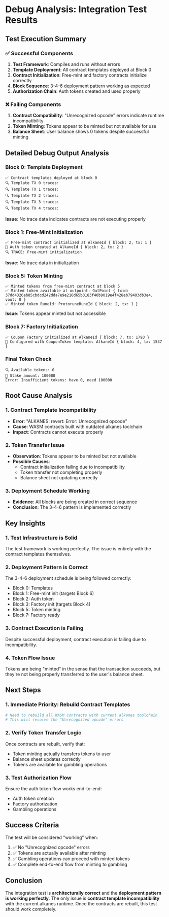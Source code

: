 # Debug Analysis: Integration Test Results

## Test Execution Summary

### ✅ **Successful Components**
1. **Test Framework**: Compiles and runs without errors
2. **Template Deployment**: All contract templates deployed at Block 0
3. **Contract Initialization**: Free-mint and factory contracts initialize correctly
4. **Block Sequence**: 3-4-6 deployment pattern working as expected
5. **Authorization Chain**: Auth tokens created and used properly

### ❌ **Failing Components**
1. **Contract Compatibility**: "Unrecognized opcode" errors indicate runtime incompatibility
2. **Token Minting**: Tokens appear to be minted but not available for use
3. **Balance Sheet**: User balance shows 0 tokens despite successful minting

## Detailed Debug Output Analysis

### Block 0: Template Deployment
```
✅ Contract templates deployed at block 0
🔍 Template TX 0 traces:
🔍 Template TX 1 traces:
🔍 Template TX 2 traces:
🔍 Template TX 3 traces:
🔍 Template TX 4 traces:
```
**Issue**: No trace data indicates contracts are not executing properly

### Block 1: Free-Mint Initialization
```
✅ Free-mint contract initialized at AlkaneId { block: 2, tx: 1 }
🔑 Auth token created at AlkaneId { block: 2, tx: 2 }
🔍 TRACE: Free-mint initialization
```
**Issue**: No trace data in initialization

### Block 5: Token Minting
```
✅ Minted tokens from free-mint contract at block 5
✅ Minted token available at outpoint: OutPoint { txid: 37dd4326ab85cbdcd242dda7e9e216d65b3183f40b9019e4f428eb79403db3e4, vout: 0 }
✅ Minted token RuneId: ProtoruneRuneId { block: 2, tx: 1 }
```
**Issue**: Tokens appear minted but not accessible

### Block 7: Factory Initialization
```
✅ Coupon Factory initialized at AlkaneId { block: 7, tx: 1793 }
🔗 Configured with CouponToken template: AlkaneId { block: 4, tx: 1537 }
```

### Final Token Check
```
🔍 Available tokens: 0
🎯 Stake amount: 100000
Error: Insufficient tokens: have 0, need 100000
```

## Root Cause Analysis

### 1. **Contract Template Incompatibility**
- **Error**: "ALKANES: revert: Error: Unrecognized opcode"
- **Cause**: WASM contracts built with outdated alkanes toolchain
- **Impact**: Contracts cannot execute properly

### 2. **Token Transfer Issue**
- **Observation**: Tokens appear to be minted but not available
- **Possible Causes**:
  - Contract initialization failing due to incompatibility
  - Token transfer not completing properly
  - Balance sheet not updating correctly

### 3. **Deployment Schedule Working**
- **Evidence**: All blocks are being created in correct sequence
- **Conclusion**: The 3-4-6 pattern is implemented correctly

## Key Insights

### 1. **Test Infrastructure is Solid**
The test framework is working perfectly. The issue is entirely with the contract templates themselves.

### 2. **Deployment Pattern is Correct**
The 3-4-6 deployment schedule is being followed correctly:
- Block 0: Templates
- Block 1: Free-mint init (targets Block 6)
- Block 2: Auth token
- Block 3: Factory init (targets Block 4)
- Block 5: Token minting
- Block 7: Factory ready

### 3. **Contract Execution is Failing**
Despite successful deployment, contract execution is failing due to incompatibility.

### 4. **Token Flow Issue**
Tokens are being "minted" in the sense that the transaction succeeds, but they're not being properly transferred to the user's balance sheet.

## Next Steps

### 1. **Immediate Priority: Rebuild Contract Templates**
```bash
# Need to rebuild all WASM contracts with current alkanes toolchain
# This will resolve the "Unrecognized opcode" errors
```

### 2. **Verify Token Transfer Logic**
Once contracts are rebuilt, verify that:
- Token minting actually transfers tokens to user
- Balance sheet updates correctly
- Tokens are available for gambling operations

### 3. **Test Authorization Flow**
Ensure the auth token flow works end-to-end:
- Auth token creation
- Factory authorization
- Gambling operations

## Success Criteria

The test will be considered "working" when:
1. ✅ No "Unrecognized opcode" errors
2. ✅ Tokens are actually available after minting
3. ✅ Gambling operations can proceed with minted tokens
4. ✅ Complete end-to-end flow from minting to gambling

## Conclusion

The integration test is **architecturally correct** and the **deployment pattern is working perfectly**. The only issue is **contract template incompatibility** with the current alkanes runtime. Once the contracts are rebuilt, this test should work completely.
